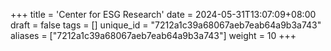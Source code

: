 +++
title = 'Center for ESG Research'
date = 2024-05-31T13:07:09+08:00
draft = false
tags = []
unique_id = "7212a1c39a68067aeb7eab64a9b3a743"
aliases = ["7212a1c39a68067aeb7eab64a9b3a743"]
weight = 10
+++
